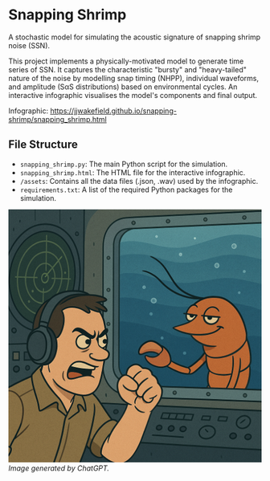 # Snapping Shrimp

A stochastic model for simulating the acoustic signature of snapping shrimp noise (SSN).

This project implements a physically-motivated model to generate time series of SSN. It captures the characteristic "bursty" and "heavy-tailed" nature of the noise by modelling snap timing (NHPP), individual waveforms, and amplitude (SαS distributions) based on environmental cycles. An interactive infographic visualises the model's components and final output.

Infographic: https://jjwakefield.github.io/snapping-shrimp/snapping_shrimp.html

## File Structure
- `snapping_shrimp.py`: The main Python script for the simulation.
- `snapping_shrimp.html`: The HTML file for the interactive infographic.
- `/assets`: Contains all the data files (.json, .wav) used by the infographic.
- `requirements.txt`: A list of the required Python packages for the simulation.

![Smug Shrimp](assets/smug_shrimp.png)
*Image generated by ChatGPT.*
